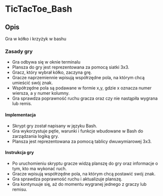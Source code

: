 # TicTacToe_Bash
## Opis
Gra w kółko i krzyżyk w bashu

### Zasady gry
- Gra odbywa się w oknie terminalu
- Plansza do gry jest reprezentowana za pomocą siatki 3x3.
- Gracz, który wybrał kółko, zaczyna grę.
- Gracze naprzemiennie wpisują współrzędne pola, na którym chcą umieścić swój znak.
- Współrzędne pola są podawane w formie x,y, gdzie x oznacza numer wiersza, a y numer kolumny.
- Gra sprawdza poprawność ruchu gracza oraz czy nie nastąpiła wygrana lub remis.

#### Implementacja
- Skrypt gry został napisany w języku Bash.
- Gra wykorzystuje pętle, warunki i funkcje wbudowane w Bash do zarządzania logiką gry.
- Plansza jest reprezentowana za pomocą tablicy dwuwymiarowej 3x3.

#### Instrukcja gry
- Po uruchomieniu skryptu gracze widzą planszę do gry oraz informacje o tym, kto ma wykonać ruch.
- Gracze wpisują współrzędne pola, na którym chcą postawić swój znak.
- Gra sprawdza poprawność ruchu i aktualizuje planszę.
- Gra kontynuuje się, aż do momentu wygranej jednego z graczy lub remisu.
